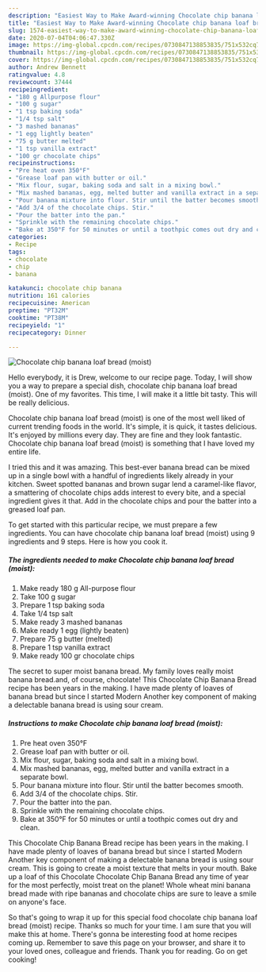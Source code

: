 ```yaml
---
description: "Easiest Way to Make Award-winning Chocolate chip banana loaf bread (moist)"
title: "Easiest Way to Make Award-winning Chocolate chip banana loaf bread (moist)"
slug: 1574-easiest-way-to-make-award-winning-chocolate-chip-banana-loaf-bread-moist
date: 2020-07-04T04:06:47.330Z
image: https://img-global.cpcdn.com/recipes/0730847138853835/751x532cq70/chocolate-chip-banana-loaf-bread-moist-recipe-main-photo.jpg
thumbnail: https://img-global.cpcdn.com/recipes/0730847138853835/751x532cq70/chocolate-chip-banana-loaf-bread-moist-recipe-main-photo.jpg
cover: https://img-global.cpcdn.com/recipes/0730847138853835/751x532cq70/chocolate-chip-banana-loaf-bread-moist-recipe-main-photo.jpg
author: Andrew Bennett
ratingvalue: 4.8
reviewcount: 37444
recipeingredient:
- "180 g Allpurpose flour"
- "100 g sugar"
- "1 tsp baking soda"
- "1/4 tsp salt"
- "3 mashed bananas"
- "1 egg lightly beaten"
- "75 g butter melted"
- "1 tsp vanilla extract"
- "100 gr chocolate chips"
recipeinstructions:
- "Pre heat oven 350°F"
- "Grease loaf pan with butter or oil."
- "Mix flour, sugar, baking soda and salt in a mixing bowl."
- "Mix mashed bananas, egg, melted butter and vanilla extract in a separate bowl."
- "Pour banana mixture into flour. Stir until the batter becomes smooth."
- "Add 3/4 of the chocolate chips. Stir."
- "Pour the batter into the pan."
- "Sprinkle with the remaining chocolate chips."
- "Bake at 350°F for 50 minutes or until a toothpic comes out dry and clean."
categories:
- Recipe
tags:
- chocolate
- chip
- banana

katakunci: chocolate chip banana 
nutrition: 161 calories
recipecuisine: American
preptime: "PT32M"
cooktime: "PT38M"
recipeyield: "1"
recipecategory: Dinner

---
```



![Chocolate chip banana loaf bread (moist)](https://img-global.cpcdn.com/recipes/0730847138853835/751x532cq70/chocolate-chip-banana-loaf-bread-moist-recipe-main-photo.jpg)

Hello everybody, it is Drew, welcome to our recipe page. Today, I will show you a way to prepare a special dish, chocolate chip banana loaf bread (moist). One of my favorites. This time, I will make it a little bit tasty. This will be really delicious.

Chocolate chip banana loaf bread (moist) is one of the most well liked of current trending foods in the world. It's simple, it is quick, it tastes delicious. It's enjoyed by millions every day. They are fine and they look fantastic. Chocolate chip banana loaf bread (moist) is something that I have loved my entire life.

I tried this and it was amazing. This best-ever banana bread can be mixed up in a single bowl with a handful of ingredients likely already in your kitchen. Sweet spotted bananas and brown sugar lend a caramel-like flavor, a smattering of chocolate chips adds interest to every bite, and a special ingredient gives it that. Add in the chocolate chips and pour the batter into a greased loaf pan.


To get started with this particular recipe, we must prepare a few ingredients. You can have chocolate chip banana loaf bread (moist) using 9 ingredients and 9 steps. Here is how you cook it.

<!--inarticleads1-->

##### The ingredients needed to make Chocolate chip banana loaf bread (moist):

1. Make ready 180 g All-purpose flour
1. Take 100 g sugar
1. Prepare 1 tsp baking soda
1. Take 1/4 tsp salt
1. Make ready 3 mashed bananas
1. Make ready 1 egg (lightly beaten)
1. Prepare 75 g butter (melted)
1. Prepare 1 tsp vanilla extract
1. Make ready 100 gr chocolate chips


The secret to super moist banana bread. My family loves really moist banana bread.and, of course, chocolate! This Chocolate Chip Banana Bread recipe has been years in the making. I have made plenty of loaves of banana bread but since I started Modern Another key component of making a delectable banana bread is using sour cream. 

<!--inarticleads2-->

##### Instructions to make Chocolate chip banana loaf bread (moist):

1. Pre heat oven 350°F
1. Grease loaf pan with butter or oil.
1. Mix flour, sugar, baking soda and salt in a mixing bowl.
1. Mix mashed bananas, egg, melted butter and vanilla extract in a separate bowl.
1. Pour banana mixture into flour. Stir until the batter becomes smooth.
1. Add 3/4 of the chocolate chips. Stir.
1. Pour the batter into the pan.
1. Sprinkle with the remaining chocolate chips.
1. Bake at 350°F for 50 minutes or until a toothpic comes out dry and clean.


This Chocolate Chip Banana Bread recipe has been years in the making. I have made plenty of loaves of banana bread but since I started Modern Another key component of making a delectable banana bread is using sour cream. This is going to create a moist texture that melts in your mouth. Bake up a loaf of this Chocolate Chocolate Chip Banana Bread any time of year for the most perfectly, moist treat on the planet! Whole wheat mini banana bread made with ripe bananas and chocolate chips are sure to leave a smile on anyone&#39;s face. 

So that's going to wrap it up for this special food chocolate chip banana loaf bread (moist) recipe. Thanks so much for your time. I am sure that you will make this at home. There's gonna be interesting food at home recipes coming up. Remember to save this page on your browser, and share it to your loved ones, colleague and friends. Thank you for reading. Go on get cooking!
